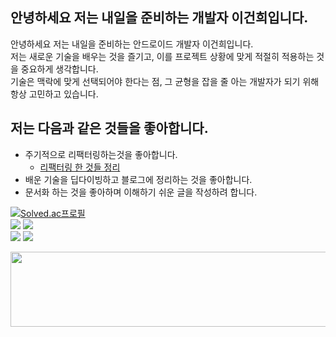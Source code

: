 ## 안녕하세요 저는 내일을 준비하는 개발자 이건희입니다.  
안녕하세요 저는 내일을 준비하는 안드로이드 개발자 이건희입니다.  
저는 새로운 기술을 배우는 것을 즐기고, 이를 프로젝트 상황에 맞게 적절히 적용하는 것을 중요하게 생각합니다.  
기술은 맥락에 맞게 선택되어야 한다는 점, 그 균형을 잡을 줄 아는 개발자가 되기 위해 항상 고민하고 있습니다.

## 저는 다음과 같은 것들을 좋아합니다.
- 주기적으로 리팩터링하는것을 좋아합니다.
  - [리팩터링 한 것들 정리](https://github.com/hegunhee/Resume/issues/1)
- 배운 기술을 딥다이빙하고 블로그에 정리하는 것을 좋아합니다.
- 문서화 하는 것을 좋아하며 이해하기 쉬운 글을 작성하려 합니다.
  
[![Solved.ac프로필](http://mazassumnida.wtf/api/generate_badge?boj=leech9876)](https://solved.ac/leech9876)  
<img src="https://img.shields.io/badge/Java-ED8B00?style=for-the-badge&logo=openjdk&logoColor=white">
<img src="https://img.shields.io/badge/SpringBoot-6DB33F?style=flat-square&logo=Spring&logoColor=white">  
<img src="https://img.shields.io/badge/Kotlin-7F52FF?style=for-the-badge&logo=Kotlin&logoColor=white">
<img src="https://img.shields.io/badge/Android-3DDC84?style=for-the-badge&logo=Android&logoColor=white">

<a href="https://github.com/devxb/gitanimals">
  <img src="https://render.gitanimals.org/lines/hegunhee?pet-id=1" width="1000" height="120"/>
</a>

